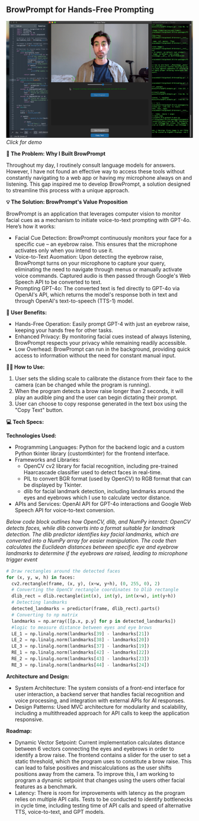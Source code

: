 ## BrowPrompt for Hands-Free Prompting

[![BrowPrompt](BrowPrompt_Thumbnail.jpg)](https://youtu.be/3vlb6Qc-xBE "BrowPrompt")
_Click for demo_

__🤔 The Problem: Why I Built BrowPrompt__

Throughout my day, I routinely consult language models for answers. However, I have not found an effective way to access these tools without constantly navigating to a web app or having my microphone always on and listening. This gap inspired me to develop BrowPrompt, a solution designed to streamline this process with a unique approach.

__💡 The Solution: BrowPrompt's Value Proposition__

BrowPrompt is an application that leverages computer vision to monitor facial cues as a mechanism to initiate voice-to-text prompting with GPT-4o. Here’s how it works:

- Facial Cue Detection: BrowPrompt continuously monitors your face for a specific cue – an eyebrow raise. This ensures that the microphone activates only when you intend to use it.
- Voice-to-Text Auomation: Upon detecting the eyebrow raise, BrowPrompt turns on your microphone to capture your query, eliminating the need to navigate through menus or manually activate voice commands. Captured audio is then passed through Google's Web Speech API to be converted to text.
- Prompting GPT-4o: The converted text is fed directly to GPT-4o via OpenAI's API, which returns the model's response both in text and through OpenAI's text-to-speech (TTS-1) model.

__🚀 User Benefits:__ 

- Hands-Free Operation: Easily prompt GPT-4 with just an eyebrow raise, keeping your hands free for other tasks.
- Enhanced Privacy: By monitoring facial cues instead of always listening, BrowPrompt respects your privacy while remaining readily accessible.
- Low Overhead: BrowPrompt can run in the background, providing quick access to information without the need for constant manual input.

__👨‍🏫 How to Use:__

1. User sets the sliding scale to calibrate the distance from their face to the camera (can be changed while the program is running).
2. When the program detects a brow raise longer than 2 seconds, it will play an audible ping and the user can begin dictating their prompt.
3. User can choose to copy response generated in the text box using the "Copy Text" button.

__💻 Tech Specs:__ 

__Technologies Used:__
- Programming Languages: Python for the backend logic and a custom Python tkinter library (customtkinter) for the frontend interface.
- Frameworks and Libraries:
  - OpenCV cv2 library for facial recognition, including pre-trained Haarcascade classifier used to detect faces in real-time.
  - PIL to convert BGR format (used by OpenCV) to RGB format that can be displayed by Tkinter.
  - dlib for facial landmark detection, including landmarks around the eyes and eyebrows which I use to calculate vector distance.
- APIs and Services: OpenAI API for GPT-4o interactions and Google Web Speech API for voice-to-text conversion.

_Below code block outlines how OpenCV, dlib, and NumPy interact: OpenCV detects faces, while dlib converts into a format suitable for landmark detection. The dlib predictor identifies key facial landmarks, which are converted into a NumPy array for easier manipulation. The code then calculates the Euclidean distances between specific eye and eyebrow landmarks to determine if the eyebrows are raised, leading to microphone trigger event_
~~~python
# Draw rectangles around the detected faces
for (x, y, w, h) in faces:
  cv2.rectangle(frame, (x, y), (x+w, y+h), (0, 255, 0), 2)
  # Converting the OpenCV rectangle coordinates to Dlib rectangle
  dlib_rect = dlib.rectangle(int(x), int(y), int(x+w), int(y+h))
  # Detecting landmarks
  detected_landmarks = predictor(frame, dlib_rect).parts()
  # Converting to np matrix
  landmarks = np.array([[p.x, p.y] for p in detected_landmarks])
  #logic to measure distance between eyes and eye brows
  LE_1 = np.linalg.norm(landmarks[39] - landmarks[21])
  LE_2 = np.linalg.norm(landmarks[38] - landmarks[20])
  LE_3 = np.linalg.norm(landmarks[37] - landmarks[19])
  RE_1 = np.linalg.norm(landmarks[42] - landmarks[22])
  RE_2 = np.linalg.norm(landmarks[43] - landmarks[23])
  RE_3 = np.linalg.norm(landmarks[44] - landmarks[24])
~~~

__Architecture and Design:__
- System Architecture: The system consists of a front-end interface for user interaction, a backend server that handles facial recognition and voice processing, and integration with external APIs for AI responses.
- Design Patterns: Used MVC architecture for modularity and scalability, including a multithreaded approach for API calls to keep the application responsive.

__Roadmap:__
- Dynamic Vector Setpoint: Current implementation calculates distance between 6 vectors connecting the eyes and eyebrows in order to identify a brow raise. The frontend contains a slider for the user to set a static threshold, which the program uses to constitute a brow raise. This can lead to false positives and miscalculations as the user shifts positions away from the camera. To improve this, I am working to program a dynamic setpoint that changes using the users other facial features as a benchmark.
- Latency: There is room for improvements with latency as the program relies on multiple API calls. Tests to be conducted to identify bottlenecks in cycle time, including testing time of API calls and speed of alternative TTS, voice-to-text, and GPT models.



